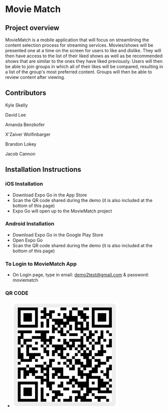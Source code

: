 # Movie Match

## Project overview
MovieMatch is a mobile application that will focus on streamlining the content selection process for streaming services. Movies/shows will be presented one at a time on the screen for users to like and dislike. They will then have access to the list of their liked shows as well as be recommended shows that are similar to the ones they have liked previously. Users will then be able to join groups in which all of their likes will be compared, resulting in a list of the group's most preferred content. Groups will then be able to review content after viewing.

## Contributors
Kyle Skelly

David Lee

Amanda Benzkofer

X'Zaiver Wolfinbarger

Brandon Lokey

Jacob Cannon

## Installation Instructions


### iOS Installation

  - Download Expo Go in the App Store
  - Scan the QR code shared during the demo (it is also included at the bottom of this page)
  - Expo Go will open up to the MovieMatch project
  
  
### Android Installation
  - Download Expo Go in the Google Play Store
  - Open Expo Go
  - Scan the QR code shared during the demo (it is also included at the bottom of this page)
 
### To Login to MovieMatch App
  - On Login page, type in email: demo2test@gmail.com & password: moviematch


### QR CODE
  - ![Code](Demo2QRcode.png)
